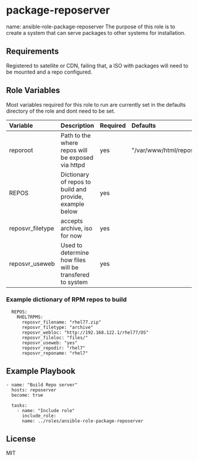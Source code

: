 package-reposerver
=========

name: ansible-role-package-reposerver
The purpose of this role is to create a system that can serve packages to other systems for installation.

Requirements
------------

Registered to satellite or CDN, failing that, a ISO with packages will need to be mounted and a repo configured.

Role Variables
--------------
Most variables required for this role to run are currently set in the defaults directory of the 
role and dont need to be set. 

| Variable | Description | Required | Defaults |
|:---------|:------------|:---------|:---------|
|reporoot| Path to the where repos will be exposed via httpd | yes | "/var/www/html/repos"|
|REPOS| Dictionary of repos to build and provide, example below | yes | |
|reposvr_filetype|accepts archive, iso for now|yes||
|reposvr_useweb|Used to determine how files will be transfered to system|yes||

### Example dictionary of RPM repos to build
```
  REPOS:
    RHEL7RPMS:
      reposvr_filename: "rhel77.zip"
      reposvr_filetype: "archive"
      reposvr_webloc: "http://192.168.122.1/rhel77/OS"
      reposvr_fileloc: "files/"
      reposvr_useweb: "yes"
      reposvr_repodir: "rhel7"
      reposvr_reponame: "rhel7"
```
Example Playbook
----------------

    - name: "Build Repo server" 
      hosts: reposerver  
      become: true

      tasks:
        - name: "Include role"
          include_role:
          name: ../roles/ansible-role-package-reposerver


License
-------

MIT

